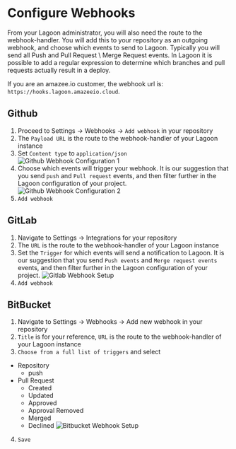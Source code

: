 # Configure Webhooks
From your Lagoon administrator, you will also need the route to the
webhook-handler. You will add this to your repository as an outgoing webhook,
and choose which events to send to Lagoon. Typically you will send all Push and
Pull Request \ Merge Request events. In Lagoon it is possible to add a
regular expression to determine which branches and pull requests actually result in a deploy.

If you are an amazee.io customer, the webhook url is:
`https://hooks.lagoon.amazeeio.cloud`.

## Github

1. Proceed to Settings -> Webhooks -> `Add webhook` in your repository
2. The `Payload URL` is the route to the webhook-handler of your Lagoon instance
3. Set `Content type` to `application/json`
![Github Webhook Configuration 1](/images/gh_webhook_1.png)
4. Choose which events will trigger your webhook. It is our suggestion that you send `push` and `Pull request` events, and then filter further in the Lagoon configuration of your project.
![Github Webhook Configuration 2](/images/gh_webhook_2.png)
5. `Add webhook`

## GitLab

1. Navigate to Settings -> Integrations for your repository
2. The `URL` is the route to the webhook-handler of your Lagoon instance
3. Set the `Trigger` for which events will send a notification to Lagoon. It is our suggestion that you send `Push events` and `Merge request events` events, and then filter further in the Lagoon configuration of your project.
![Gitlab Webhook Setup](/images/gl_webhook_1.png)
4. `Add webhook`

## BitBucket

1. Navigate to Settings -> Webhooks -> Add new webhook in your repository
2. `Title` is for your reference, `URL`  is the route to the webhook-handler of your Lagoon instance
3. `Choose from a full list of triggers` and select
  * Repository
    * push
  * Pull Request
    * Created
    * Updated
    * Approved
    * Approval Removed
    * Merged
    * Declined
![Bitbucket Webhook Setup](/images/bb_webhook_1.png)
4. `Save`
